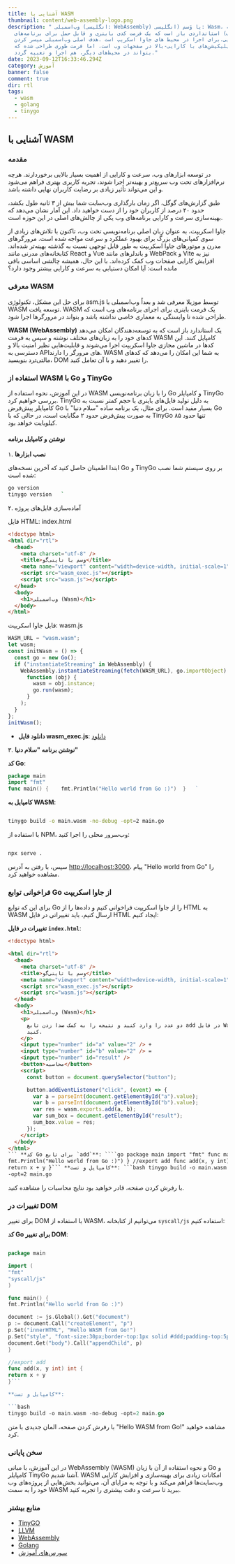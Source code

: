 ```yaml
---
title: آشنایی با WASM
thumbnail: content/web-assembly-logo.png
description: " وب‌اسمبلی (انگلیسی: WebAssembly) یا وَسم (انگلیسی: Wasm، اغلب به
  طور مخفف) استانداردی باز است که یک فرمت کدی باینری و قابل حمل برای برنامه‌های
  اجرایی،برای اجرا در محیط های جاوا اسکریپ است .هدف اصلی وب‌اسمبلی میسر کردن
  اپلیکیشن‌های با کارایی-بالا در صفحهات وب است، اما فرمت طوری طراحی شده که
  بتواند در محیط‌های دیگر، هم اجرا و تعبیه گردد."
date: 2023-09-12T16:33:46.294Z
category: آموزش
banner: false
comment: true
dir: rtl
tags:
  - wasm
  - golang
  - tinygo
---
```


## آشنایی با WASM

### مقدمه

در توسعه ابزارهای وب، سرعت و کارایی از اهمیت بسیار بالایی برخوردارند. هرچه نرم‌افزارهای تحت وب سریع‌تر و بهینه‌تر اجرا شوند، تجربه کاربری بهتری فراهم می‌شود و این می‌تواند تأثیر زیادی بر رضایت کاربران نهایی داشته باشد.

طبق گزارش‌های گوگل، اگر زمان بارگذاری وب‌سایت شما بیش از ۳ ثانیه طول بکشد، حدود ۴۰ درصد از کاربران خود را از دست خواهید داد. این آمار نشان می‌دهد که بهینه‌سازی سرعت و کارایی برنامه‌های وب یکی از چالش‌های اصلی در این حوزه است.

جاوا اسکریپت، به عنوان زبان اصلی برنامه‌نویسی تحت وب، تاکنون با تلاش‌های زیادی از سوی کمپانی‌های بزرگ برای بهبود عملکرد و سرعت مواجه شده است. مرورگرهای مدرن و موتورهای جاوا اسکریپت به طور قابل توجهی نسبت به گذشته بهینه‌تر شده‌اند. کتابخانه‌های مدرنی مانند React و Vue و باندلرهای مانند WebPack و Vite نیز به افزایش کارایی صفحات وب کمک کرده‌اند. با این حال، همیشه چالشی اساسی باقی مانده است: آیا امکان دستیابی به سرعت و کارایی بیشتر وجود دارد؟

### معرفی WASM

برای حل این مشکل، تکنولوژی asm.js توسط موزیلا معرفی شد و بعداً وب‌اسمبلی یا WASM توسعه یافت. WASM یک فرمت باینری برای اجرای برنامه‌های وب است که طراحی شده تا وابستگی به معماری خاصی نداشته باشد و بتواند در مرورگرها اجرا شود.

**WASM (WebAssembly)** یک استاندارد باز است که به توسعه‌دهندگان امکان می‌دهد کدهای خود را به زبان‌های مختلف نوشته و سپس به فرمت WASM کامپایل کنند. این کدها در ماشین مجازی جاوا اسکریپت اجرا می‌شوند و قابلیت‌هایی نظیر امنیت بالا و دسترسی به API‌های مرورگر را دارند. WASM به شما این امکان را می‌دهد که کدهای مالتی‌ترد بنویسید، DOM را تغییر دهید و با آن تعامل کنید.

### استفاده از WASM با Go و TinyGo

در این آموزش، نحوه استفاده از WASM را با زبان برنامه‌نویسی Go و کامپایلر TinyGo بررسی خواهیم کرد. TinyGo به دلیل تولید فایل‌های باینری با حجم کمتر نسبت به کامپایلر پیش‌فرض Go بسیار مفید است. برای مثال، یک برنامه ساده "سلام دنیا" با Go به صورت پیش‌فرض حدود ۲ مگابایت است، در حالی که با TinyGo تنها حدود ۸۵ کیلوبایت خواهد بود.

#### نوشتن و کامپایل برنامه

۱. **نصب ابزارها**

ابتدا اطمینان حاصل کنید که آخرین نسخه‌های Go و TinyGo بر روی سیستم شما نصب شده است:

```bash
go version
tinygo version   `

```

۲. آماده‌سازی فایل‌های پروژه

فایل HTML: index.html

```html
<!doctype html>
<html dir="rtl">
  <head>
    <meta charset="utf-8" />
    <title>وسم با تاینی‌گو</title>
    <meta name="viewport" content="width=device-width, initial-scale=1" />
    <script src="wasm_exec.js"></script>
    <script src="wasm.js"></script>
  </head>
  <body>
    <h1>وب‌اسمبلی (Wasm)</h1>
  </body>
</html>
```

فایل جاوا اسکریپت: wasm.js

```js
WASM_URL = "wasm.wasm";
let wasm;
const initWasm = () => {
  const go = new Go();
  if ("instantiateStreaming" in WebAssembly) {
    WebAssembly.instantiateStreaming(fetch(WASM_URL), go.importObject).then(
      function (obj) {
        wasm = obj.instance;
        go.run(wasm);
      }
    );
  }
};
initWasm();
```

- **دانلود فایل wasm_exec.js**: [دانلود](https://github.com/tinygo-org/tinygo/blob/release/targets/wasm_exec.js)

۳. **نوشتن برنامه "سلام دنیا"**

**کد Go**:

```go
package main
import "fmt"
func main() {    fmt.Println("Hello world from Go :)")  }   `

```

**کامپایل به WASM**:

```bash

tinygo build -o main.wasm -no-debug -opt=2 main.go

```

با استفاده از NPM، وب‌سرور محلی را اجرا کنید:

```bash

npx serve .
```

سپس، با رفتن به آدرس <http://localhost:3000>، پیام "Hello world from Go" را مشاهده خواهید کرد.

### فراخوانی توابع Go از جاوا اسکریپت

برای این که توابع Go را از جاوا اسکریپت فراخوانی کنیم و داده‌ها را از HTML به WASM ارسال کنیم، باید تغییراتی در فایل HTML ایجاد کنیم:

**تغییرات در فایل `index.html`**:

`````html
<!doctype html>

<html dir="rtl">
  <head>
    <meta charset="utf-8" />
    <title>وسم با تاینی‌گو</title>
    <meta name="viewport" content="width=device-width, initial-scale=1" />
    <script src="wasm_exec.js"></script>
    <script src="wasm.js"></script>
  </head>
  <body>
    <h1>وب‌اسمبلی (Wasm)</h1>
    <p>
      دو عدد را وارد کنید و نتیجه را به کمک صدا زدن تابع add در فایل Wasm محاسبه
      کنید.
    </p>
    <input type="number" id="a" value="2" /> +
    <input type="number" id="b" value="2" /> =
    <input type="number" id="result" />
    <button>محاسبه</button>
    <script>
      const button = document.querySelector("button");

      button.addEventListener("click", (event) => {
        var a = parseInt(document.getElementById("a").value);
        var b = parseInt(document.getElementById("b").value);
        var res = wasm.exports.add(a, b);
        var sum_box = document.getElementById("result");
        sum_box.value = res;
      });
    </script>
  </body>
</html>
``` **کد Go برای تابع `add`**: ````go package main import "fmt" func main() {
fmt.Println("Hello world from Go :)") } //export add func add(x, y int) int {
return x + y }``` **کامپایل و تست**: ```bash tinygo build -o main.wasm -no-debug
-opt=2 main.go
`````

با رفرش کردن صفحه، قادر خواهید بود نتایج محاسبات را مشاهده کنید.

### تغییرات در DOM

برای تغییر DOM با استفاده از WASM، می‌توانیم از کتابخانه `syscall/js` استفاده کنیم:

**کد Go برای تغییر DOM**:

````go

package main

import (
"fmt"
"syscall/js"
)

func main() {
fmt.Println("Hello world from Go :)")

document := js.Global().Get("document")
p := document.Call("createElement", "p")
p.Set("innerHTML", "Hello WASM from Go!")
p.Set("style", "font-size:30px;border-top:1px solid #ddd;padding-top:5px")
document.Get("body").Call("appendChild", p)
}

//export add
func add(x, y int) int {
return x + y
}```

**کامپایل و تست**:

```bash
tinygo build -o main.wasm -no-debug -opt=2 main.go

````

با رفرش کردن صفحه، المان جدیدی با متن "Hello WASM from Go!" مشاهده خواهید کرد.

### سخن پایانی

در این آموزش، با مبانی WebAssembly (WASM) و نحوه استفاده از آن با زبان Go و کامپایلر TinyGo آشنا شدیم. WASM امکانات زیادی برای بهینه‌سازی و افزایش کارایی وب‌سایت‌ها فراهم می‌کند و با توجه به مزایای آن، می‌توانید بخش‌هایی از پروژه‌های وب خود را به سمت WASM ببرید تا سرعت و دقت بیشتری را تجربه کنید.

### منابع بیشتر

- [TinyGO](https://tinygo.org/)
- [LLVM](https://llvm.org/)
- [WebAssembly](https://webassembly.org/)
- [Golang](https://go.dev/)
- [سورس‌های آموزش](https://github.com/mehotkhan/tinygo-wasm-tuts)
